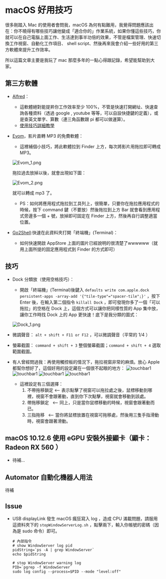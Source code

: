 # macOS 好用技巧
很多剛踏入 Mac 的使用者會問我，macOS 為何有點難用，我覺得問題應該出在：你不曉得有哪些技巧讓他變成「適合你的」作業系統，如果你懂這些技巧，你就可以在自己電腦上面工作、生活達到事半功倍的效果，不管是檔案管理、快速切換工作視窗、自動化工作項目、 shell script、然後再來我會介紹一些好用的第三方軟體來提升工作效率。

所以這篇文章主要是我玩了 mac 那麼多年的一點心得跟記錄，希望能幫助到大家。

## 第三方軟體

* [Alfred](https://www.alfredapp.com)：
	* 這軟體絕對能提昇你工作效率至少 100%，不管是快速打開網址、快速查詢各種資料（透過 google , youtube 等等，可以自設快捷鍵的定義），或是查英文單字、算數（連三角函數跟 pi 都可以做運算）。
	* [使用技巧詳細教學](Alfred/)

* [Evom](http://thelittleappfactory.com)，影片直轉 MP3 的免費軟體：
	* 這裡補個小技巧，將此軟體拉到 Finder 上方，每次將影片用拖拉即可轉成 MP3。
	
	![Evom_1.png](Evom/Evom_3.png)
	
	拖拉過去放掉以後，就會出現如下圖：
	
	![Evom_2.png](Evom/Evom_2.png)
	
	就可以轉成 mp3 了。
	* PS：如何將應用程式拖拉到工具列上，很簡單，只要你在拖拉應用程式的時候，按下 command 鍵（不要放）然後拖拉到上方 Bar 就會看到應用程式旁邊多一個 + 號，放掉即可固定在 Finder 上方，然後再自行調整適當位置。

* [Go2Shell](https://itunes.apple.com/tw/app/go2shell/id445770608?l=zh&mt=12):快速在此資料夾打開「終端機」(Terminal)：
	* 如何快速開啟 AppStore 上面的圖片已經說明的很清楚了wwwwww（就用上面所提的固定應用程式到 Finder 的方式即可）


## 技巧

* Dock 分類放（使用空格技巧）：
	* 開啟「終端機」(Terminal)後鍵入 ```defaults write com.apple.dock persistent-apps -array-add '{"tile-type"="spacer-tile";}'``` ，按下 Enter 後，在輸入第二個指令 ```killall Dock``` ，即可發現你多了一個「可以拖拉」的空格在 Dock 上，這個方式可以讓你把同樣性質的 App 集中放，讓你工作時找 Dock 上的 App 更快速！底下是我分類的圖式：
	
	![Dock_1.png](Dock/Dock_1.png)
	
* 微調聲音： ```alt + shift + F11 or F12``` ，可以微調聲音（平常的 1/4 ）

* 螢幕截圖： ```command + shift + 3``` 整個螢幕截圖；```command + shift + 4``` 選取範圍截圖。

* 有人曾經問過我：再使用觸控板的情況下，拖拉視窗非常的麻煩。放心 Apple 都幫你想好了，這個好用的設定藏在一個很不起眼的地方：
![touchbar1](Touchpad/touchpad1.png)
![touchbar1](Touchpad/touchpad2.png)
![touchbar1](Touchpad/touchpad3.png)
![touchbar1](Touchpad/touchpad4.png)
	* 這裡設定有三個選擇：
		1. 不帶拖移鎖定  <-- 表示點擊了視窗可以拖拉處之後，鼠標移動到哪裡，視窗不會跟著動，直到你下次點擊，視窗就會移動到該處。
		2. 帶拖移鎖定   <-- 同上，只是當你鼠標移動的時候，視窗會跟著動而已。
		3. 三指拖移    <-- 當你將鼠標放置在視窗可拖移處，然後用三隻手指滑動時，視窗會跟著滑動。
		
## macOS 10.12.6 使用 eGPU 安裝外接顯卡（顯卡： Radeon RX 560 ）

* 待補...


## Automator 自動化機器人用法

待補

## Issue

* USB displayLink 發生 macOS 瘋狂寫入 log ，造成 CPU 滿載問題，請服用這資料夾下的 ```stopWindowServerLog.sh``` ，點擊兩下，輸入你帳號的密碼（因為是 sudo 命令）即可。

	```
	# 內部指令
	# show WindowServer log pid
	pidString=`ps -A | grep WindowServer`
	echo $pidString
	
	# stop WindowServer warning log
	PID=`pgrep -f WindowServer`
	sudo log config --process=$PID --mode "level:off"
	```
